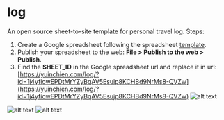 # log
An open source sheet-to-site template for personal travel log. Steps:

1. Create a Google spreadsheet following the spreadsheet <a href="https://docs.google.com/spreadsheets/d/1j4yfiowEPDtMrYZyBqAV5Esujp8KCHBd9NrMs8-QVZw/edit#gid=0" target="_blank">template<a>.
2. Publish your spreadsheet to the web: **File > Publish to the web > Publish**.
3. Find the **SHEET_ID** in the Google spreadsheet url and replace it in url: [https://yuinchien.com/log/?id=1j4yfiowEPDtMrYZyBqAV5Esujp8KCHBd9NrMs8-QVZw](https://yuinchien.com/log/?id=1j4yfiowEPDtMrYZyBqAV5Esujp8KCHBd9NrMs8-QVZw)
![alt text](https://yuinchien.com/log/screenshots/sheet_url.png "Screenshot")

![alt text](https://yuinchien.com/log/screenshots/site.png "Screenshot")
![alt text](https://yuinchien.com/log/screenshots/sheet.png "Screenshot")
